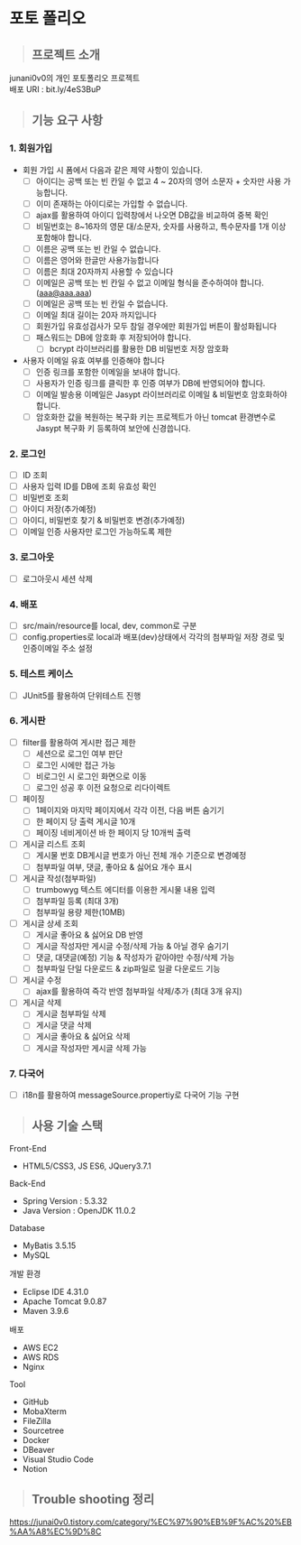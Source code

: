 # 포토 폴리오

> ## 프로젝트 소개
junani0v0의 개인 포토폴리오 프로젝트   
배포 URI : bit.ly/4eS3BuP



> ## 기능 요구 사항
### 1.	회원가입
  - 회원 가입 시 폼에서 다음과 같은 제약 사항이 있습니다.   
    - [ ] 아이디는 공백 또는 빈 칸일 수 없고 4 ~ 20자의 영어 소문자 + 숫자만 사용 가능합니다.
    - [ ] 이미 존재하는 아이디로는 가입할 수 없습니다.
    - [ ] ajax를 활용하여 아이디 입력창에서 나오면 DB값을 비교하여 중복 확인
    - [ ] 비밀번호는 8~16자의 영문 대/소문자, 숫자를 사용하고, 특수문자를 1개 이상 포함해야 합니다.
    - [ ] 이름은 공백 또는 빈 칸일 수 없습니다.
    - [ ] 이름은 영어와 한글만 사용가능합니다
    - [ ] 이름은 최대 20자까지 사용할 수 있습니다
    - [ ] 이메일은 공백 또는 빈 칸일 수 없고 이메일 형식을 준수하여야 합니다.(aaa@aaa.aaa)
    - [ ] 이메일은 공백 또는 빈 칸일 수 없습니다.
    - [ ] 이메일 최대 길이는 20자 까지입니다
    - [ ] 회원가입 유효성검사가 모두 참일 경우에만 회원가입 버튼이 활성화됩니다
    - [ ] 패스워드는 DB에 암호화 후 저장되어야 합니다.
      - [ ] bcrypt 라이브러리를 활용한 DB 비밀번호 저장 암호화 
  - 사용자 이메일 유효 여부를 인증해야 합니다
    - [ ] 인증 링크를 포함한 이메일을 보내야 합니다.
    - [ ] 사용자가 인증 링크를 클릭한 후 인증 여부가 DB에 반영되어야 합니다.
    - [ ]	이메일 발송용 이메일은 Jasypt 라이브러리로 이메일 & 비밀번호 암호화하야 합니다.
    - [ ]	암호화한 값을 복원하는 복구화 키는 프로젝트가 아닌 tomcat 환경변수로 Jasypt 복구화 키 등록하여 보안에 신경씁니다.
          
### 2.	로그인
  - [ ]	ID 조회
  - [ ]	사용자 입력 ID를 DB에 조회 유효성 확인
  - [ ]	비밀번호 조회
  - [ ]	아이디 저장(추가예정)
  - [ ]	아이디, 비밀번호 찾기 & 비밀번호 변경(추가예정)
  - [ ]	이메일 인증 사용자만 로그인 가능하도록 제한
        
### 3.	로그아웃
  - [ ]	로그아웃시 세션 삭제
        
### 4.	배포
  - [ ]	src/main/resource를 local, dev, common로 구분
  - [ ]	config.properties로 local과 배포(dev)상태에서 각각의 첨부파일 저장 경로 및 인증이메일 주소 설정
        
### 5.	테스트 케이스
  - [ ]	JUnit5를 활용하여 단위테스트 진행
        
### 6.	게시판
  - [ ]	filter를 활용하여 게시판 접근 제한
    - [ ]	세션으로 로그인 여부 판단
    - [ ]	로그인 시에만 접근 가능
    - [ ]	비로그인 시 로그인 화면으로 이동
    - [ ]	로그인 성공 후 이전 요청으로 리다이렉트
  - [ ]	페이징
    - [ ]	1페이지와 마지막 페이지에서 각각 이전, 다음 버튼 숨기기
    - [ ]	한 페이지 당 출력 게시글 10개
    - [ ]	페이징 네비게이션 바 한 페이지 당 10개씩 출력
  - [ ]	게시글 리스트 조회
    - [ ]	게시물 번호 DB게시글 번호가 아닌 전체 개수 기준으로 변경예정
    - [ ]	첨부파일 여부, 댓글, 좋아요 & 싫어요 개수 표시
  - [ ]	게시글 작성(첨부파일)
    - [ ]	trumbowyg 텍스트 에디터를 이용한 게시물 내용 입력
    - [ ]	첨부파일 등록 (최대 3개)
    - [ ]	첨부파일 용량 제한(10MB)
  - [ ]	게시글 상세 조회 
    - [ ]	게시글 좋아요 & 싫어요 DB 반영
    - [ ]	게시글 작성자만 게시글 수정/삭제 가능 & 아닐 경우 숨기기
    - [ ]	댓글, 대댓글(예정) 기능 & 작성자가 같아야만 수정/삭제 가능
    - [ ]	첨부파일 단일 다운로드 & zip파일로 일괄 다운로드 기능
  - [ ]	게시글 수정
    - [ ]	ajax를 활용하여 즉각 반영 첨부파일 삭제/추가 (최대 3개 유지)
  - [ ]	게시글 삭제
    - [ ]	게시글 첨부파일 삭제
    - [ ]	게시글 댓글 삭제
    - [ ]	게시글 좋아요 & 싫어요 삭제
    - [ ]	게시글 작성자만 게시글 삭제 가능
       
### 7. 다국어
 - [ ] i18n를 활용하여 messageSource.propertiy로 다국어 기능 구현


> ## 사용 기술 스택
  Front-End 
  - HTML5/CSS3, JS ES6, JQuery3.7.1 
  
  Back-End 
  - Spring Version : 5.3.32
  - Java Version : OpenJDK 11.0.2
  
  Database  
  - MyBatis 3.5.15
  - MySQL
  
  개발 환경 
  - Eclipse IDE 4.31.0
  - Apache Tomcat 9.0.87 
  - Maven 3.9.6
    
  배포
  - AWS EC2
  - AWS RDS
  - Nginx
  
  Tool
  - GitHub
  - MobaXterm
  - FileZilla
  - Sourcetree
  - Docker
  - DBeaver
  - Visual Studio Code
  - Notion
    
> ## Trouble shooting 정리
https://junai0v0.tistory.com/category/%EC%97%90%EB%9F%AC%20%EB%AA%A8%EC%9D%8C

